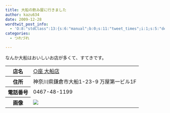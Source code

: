 ```yaml
---
title: 大船の飲み屋に行きました
author: kazu634
date: 2009-12-28
wordtwit_post_info:
  - 'O:8:"stdClass":13:{s:6:"manual";b:0;s:11:"tweet_times";i:1;s:5:"delay";i:0;s:7:"enabled";i:1;s:10:"separation";s:2:"60";s:7:"version";s:3:"3.7";s:14:"tweet_template";b:0;s:6:"status";i:2;s:6:"result";a:0:{}s:13:"tweet_counter";i:2;s:13:"tweet_log_ids";a:1:{i:0;i:5021;}s:9:"hash_tags";a:0:{}s:8:"accounts";a:1:{i:0;s:7:"kazu634";}}'
categories:
  - つれづれ

---
```

<div class="section">
<p>
    なんか大船はおいしいお店が多くて、すてきです。
</p>
  
<table>
<tr>
<th>
        店名
</th>
      
<td>
<a href="http://r.gnavi.co.jp/g405503/?ak=VMPVyGdfIVYCrk8cr02oSYEV7QXvr8jhUTdC%2Ba4dsB8%3D" onclick="__gaTracker('send', 'event', 'outbound-article', 'http://r.gnavi.co.jp/g405503/?ak=VMPVyGdfIVYCrk8cr02oSYEV7QXvr8jhUTdC%2Ba4dsB8%3D', '○座 大船店');" target="_blank">○座 大船店</a>
</td>
</tr>
    
<tr>
<th>
        住所
</th>
      
<td>
        神奈川県鎌倉市大船1-23-9 万屋第一ビル1F
</td>
</tr>
    
<tr>
<th>
        電話番号
</th>
      
<td>
        0467-48-1199
</td>
</tr>
    
<tr>
<th>
        画像
</th>
      
<td>
<a href="http://flickr.com/photos/42332031@N02/4222409576/" onclick="__gaTracker('send', 'event', 'outbound-article', 'http://flickr.com/photos/42332031@N02/4222409576/', '');" title="飲み屋@大船"><img src="http://farm5.static.flickr.com/4004/4222409576_1ece7f1806_d.jpg" /></a>
</td>
</tr>
</table>
</div>

